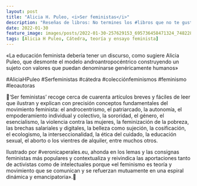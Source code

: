 ```yaml
---
layout: post
title: "Alicia H. Puleo, <i>Ser feministas</i>"
description: "Reseñas de libros: No termines los #libros que no te gustan. I els #llibres que t'agraden llegeix-los tants cops com calgui."
date: 2022-01-30
feature_image: images/posts/2022-01-30-257629153_695736458471324_7482287699712795166_n_18256066504074745.webp
tags: [Alicia H Puleo, Cátedra, teoría y ensayo feminista]
---
```


«La educación feminista debería tener un discurso, como sugiere Alicia Puleo, que desmonte el modelo androantropocéntrico construyendo un sujeto con valores que puedan denominarse genéricamente humanos»
<!--more-->

#AliciaHPuleo #Serfeministas #cátedra #colecciónfeminismos #feminismo #leoautoras

💜‘Ser feministas’ recoge cerca de cuarenta artículos breves y fáciles de leer que ilustran y explican con precisión conceptos fundamentales del movimiento feminista: el androcentrismo, el patriarcado, la autonomía, el empoderamiento individual y colectivo, la sororidad, el género, el esencialismo, la violencia contra las mujeres, la feminización de la pobreza, las brechas salariales y digitales, la belleza como sujeción, la cosificación, el ecologismo, la interseccionalidad, la ética del cuidado, la educación sexual, el aborto o los vientres de alquiler, entre muchos otros. 

Ilustrado por #veronicaperales.eu, ahonda en los lemas y las consignas feministas más populares y contextualiza y reivindica las aportaciones tanto de activistas como de intelectuales porque «el feminismo es teoría y movimiento que se comunican y se refuerzan mutuamente en una espiral dinámica y emancipatoria».💜
